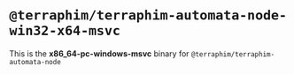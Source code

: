 # `@terraphim/terraphim-automata-node-win32-x64-msvc`

This is the **x86_64-pc-windows-msvc** binary for `@terraphim/terraphim-automata-node`
